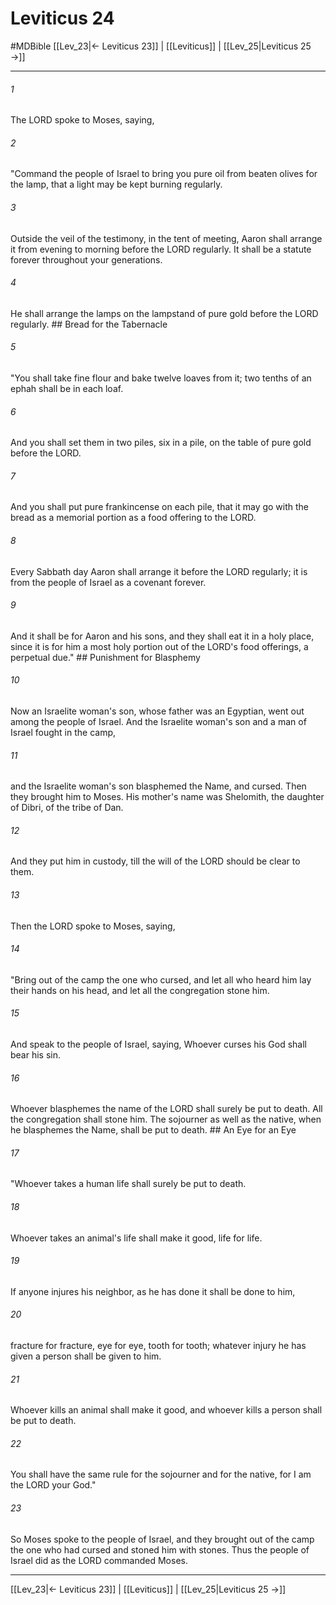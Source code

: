 # Leviticus 24
#MDBible
[[Lev_23|← Leviticus 23]] | [[Leviticus]] | [[Lev_25|Leviticus 25 →]]

***

###### 1 
The LORD spoke to Moses, saying, 

###### 2 
"Command the people of Israel to bring you pure oil from beaten olives for the lamp, that a light may be kept burning regularly. 

###### 3 
Outside the veil of the testimony, in the tent of meeting, Aaron shall arrange it from evening to morning before the LORD regularly. It shall be a statute forever throughout your generations. 

###### 4 
He shall arrange the lamps on the lampstand of pure gold before the LORD regularly. ## Bread for the Tabernacle 

###### 5 
"You shall take fine flour and bake twelve loaves from it; two tenths of an ephah shall be in each loaf. 

###### 6 
And you shall set them in two piles, six in a pile, on the table of pure gold before the LORD. 

###### 7 
And you shall put pure frankincense on each pile, that it may go with the bread as a memorial portion as a food offering to the LORD. 

###### 8 
Every Sabbath day Aaron shall arrange it before the LORD regularly; it is from the people of Israel as a covenant forever. 

###### 9 
And it shall be for Aaron and his sons, and they shall eat it in a holy place, since it is for him a most holy portion out of the LORD's food offerings, a perpetual due." ## Punishment for Blasphemy 

###### 10 
Now an Israelite woman's son, whose father was an Egyptian, went out among the people of Israel. And the Israelite woman's son and a man of Israel fought in the camp, 

###### 11 
and the Israelite woman's son blasphemed the Name, and cursed. Then they brought him to Moses. His mother's name was Shelomith, the daughter of Dibri, of the tribe of Dan. 

###### 12 
And they put him in custody, till the will of the LORD should be clear to them. 

###### 13 
Then the LORD spoke to Moses, saying, 

###### 14 
"Bring out of the camp the one who cursed, and let all who heard him lay their hands on his head, and let all the congregation stone him. 

###### 15 
And speak to the people of Israel, saying, Whoever curses his God shall bear his sin. 

###### 16 
Whoever blasphemes the name of the LORD shall surely be put to death. All the congregation shall stone him. The sojourner as well as the native, when he blasphemes the Name, shall be put to death. ## An Eye for an Eye 

###### 17 
"Whoever takes a human life shall surely be put to death. 

###### 18 
Whoever takes an animal's life shall make it good, life for life. 

###### 19 
If anyone injures his neighbor, as he has done it shall be done to him, 

###### 20 
fracture for fracture, eye for eye, tooth for tooth; whatever injury he has given a person shall be given to him. 

###### 21 
Whoever kills an animal shall make it good, and whoever kills a person shall be put to death. 

###### 22 
You shall have the same rule for the sojourner and for the native, for I am the LORD your God." 

###### 23 
So Moses spoke to the people of Israel, and they brought out of the camp the one who had cursed and stoned him with stones. Thus the people of Israel did as the LORD commanded Moses. 

***

[[Lev_23|← Leviticus 23]] | [[Leviticus]] | [[Lev_25|Leviticus 25 →]]
